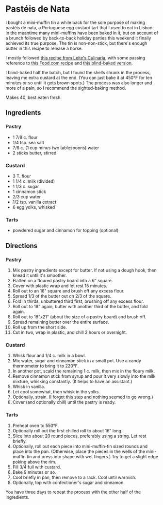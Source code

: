# Pastéis de Nata

I bought a mini-muffin tin a while back for the sole purpose of making pastéis de nata, a Portuguese egg custard tart that I used to eat in Lisbon.  In the meantime many mini-muffins have been baked in it, but on account of a brunch followed by back-to-back holiday parties this weekend it finally achieved its true purpose.  The tin is non-non-stick, but there's enough butter in this recipe to release a horse.

I mostly followed [this recipe from Leite's Culinaria](http://leitesculinaria.com/7759/recipes-portuguese-custard-tarts-pasteis-de-nata.html), with some passing reference to [this Food.com recipe](http://www.food.com/recipe/pasteis-de-nata-custard-tarts-66148) and [this blind-baked version](http://youcandoitathome.blogspot.com/2011/03/portuguese-custard-tart-pasteis-de-nata.html).

I blind-baked half the batch, but I found the shells shrank in the process, leaving me extra custard at the end.  (You can just bake it at 450°F for ten minutes or so until it gets brown spots.)  The process was also longer and more of a pain, so I recommend the sighted-baking method.

Makes 40, best eaten fresh.

## Ingredients

### Pastry

* 1 7/8 c. flour
* 1/4 tsp. sea salt
* 7/8 c. (1 cup minus two tablespoons) water
* 2 sticks butter, stirred

### Custard

* 3 T. flour
* 1 1/4 c. milk (divided)
* 1 1/3 c. sugar
* 1 cinnamon stick
* 2/3 cup water
* 1/2 tsp. vanilla extract
* 6 egg yolks, whisked

### Tarts

* powdered sugar and cinnamon for topping (optional)

## Directions

### Pastry

1. Mix pastry ingredients except for butter.  If not using a dough hook, then knead it until it's smoother.
2. Flatten on a floured pastry board into a 6" square.
3. Cover with plastic wrap and let rest 15 minutes.
4. Roll out to an 18" square and brush off any excess flour.
5. Spread 1/3 of the butter out on 2/3 of the square.
6. Fold in thirds, unbuttered third first, brushing off any excess flour.
7. Roll out to 18" again, butter with another third of the butter, and fold again.
8. Roll out to 18"x21" (about the size of a pastry board) and brush off.
9. Spread remaining butter over the entire surface.
10. Roll up from the short side.
11. Cut in two, wrap in plastic, and chill 2 hours or overnight.

### Custard

1. Whisk flour and 1/4 c. milk in a bowl.
2. Mix water, sugar and cinnamon stick in a small pot.  Use a candy thermometer to bring it to 220°F.
3. In another pot, scald the remaining 1 c. milk, then mix in the floury milk.
4. Remove cinnamon stick from syrup and pour it very slowly into the milk mixture, whisking constantly.  (It helps to have an assistant.)
5. Whisk in vanilla.
6. Let cool somewhat, then whisk in the yolks.
7. Optionally, strain.  (I forgot this step and nothing seemed to go wrong.)
8. Cover (and optionally chill) until the pastry is ready.

### Tarts

1. Preheat oven to 550°F.
1. Optionally roll out the first chilled roll to about 16" long.
1. Slice into about 20 round pieces, preferably using a string.  Let rest briefly.
2. Optionally, roll out each piece into mini-muffin-tin sized rounds and place into the pan.  (Otherwise, place the pieces in the wells of the mini-muffin tin and press into shape with wet fingers.)  Try to get a slight edge poking above the rim.
3. Fill 3/4 full with custard.
4. Bake 9 minutes or so.
5. Cool briefly in pan, then remove to a rack.  Cool until warmish.
6. Optionally, top with confectioner's sugar and cinnamon.

You have three days to repeat the process with the other half of the ingredients.
